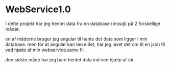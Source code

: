 # WebService1.0
I dette projekt har jeg hentet data fra en database (mssql) på 2 forskellige måder.

en af måderne bruger jeg angular til hente det data som ligger i min database.
men for at angular kan læse det, har jeg lavet det om til en json fil ved hjælp af min webservice.asmx fil.

den sidste måde har jeg bare hentet data ind ved hjælp af c#
